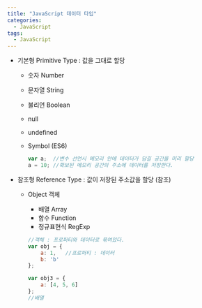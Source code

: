 ```yaml
---
title: "JavaScript 데이터 타입"
categories:
  - JavaScript
tags:
  - JavaScript
---
```


- 기본형 Primitive Type : 값을 그대로 할당
  - 숫자 Number
  - 문자열 String
  - 불리언 Boolean
  - null
  - undefined
  - Symbol (ES6)

    ```js
    var a;  //변수 선언시 메모리 안에 데이터가 담길 공간을 미리 할당
    a = 10; //확보된 메모리 공간의 주소에 데이터를 저장한다.
    ```

- 참조형 Reference Type : 값이 저장된 주소값을 할당 (참조)
  - Object 객체
    - 배열 Array
    - 함수 Function
    - 정규표현식 RegExp

    ```js
    //객체 : 프로퍼티와 데이터로 묶여있다.
    var obj = {
        a: 1,   //프로퍼티 : 데이터
        b: 'b'
    };
    ```

    ```js
    var obj3 = {
        a: [4, 5, 6]
    };
    //배열
    ```
    

    